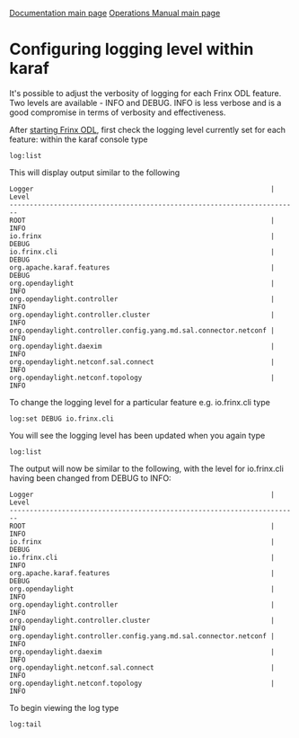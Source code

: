 [Documentation main page](https://frinxio.github.io/Frinx-docs/)
[Operations Manual main page](https://frinxio.github.io/Frinx-docs/FRINX_ODL_Distribution/Carbon/operations_manual.html)

# Configuring logging level within karaf

It's possible to adjust the verbosity of logging for each Frinx ODL feature. Two levels are available - INFO and DEBUG. INFO is less verbose and is a good compromise in terms of verbosity and effectiveness.

After [starting Frinx ODL](running-frinx-odl-after-activation), first check the logging level currently set for each feature: within the karaf console type
```
log:list
```
This will display output similar to the following

```
Logger                                                           | Level
------------------------------------------------------------------------
ROOT                                                             | INFO
io.frinx                                                         | DEBUG
io.frinx.cli                                                     | DEBUG
org.apache.karaf.features                                        | DEBUG
org.opendaylight                                                 | INFO
org.opendaylight.controller                                      | INFO
org.opendaylight.controller.cluster                              | INFO
org.opendaylight.controller.config.yang.md.sal.connector.netconf | INFO
org.opendaylight.daexim                                          | INFO
org.opendaylight.netconf.sal.connect                             | INFO
org.opendaylight.netconf.topology                                | INFO
```
To change the logging level for a particular feature e.g. io.frinx.cli type

```
log:set DEBUG io.frinx.cli
```
You will see the logging level has been updated when you again type

```
log:list
```
The output will now be similar to the following, with the level for io.frinx.cli having been changed from DEBUG to INFO:

```
Logger                                                           | Level
------------------------------------------------------------------------
ROOT                                                             | INFO
io.frinx                                                         | DEBUG
io.frinx.cli                                                     | INFO
org.apache.karaf.features                                        | DEBUG
org.opendaylight                                                 | INFO
org.opendaylight.controller                                      | INFO
org.opendaylight.controller.cluster                              | INFO
org.opendaylight.controller.config.yang.md.sal.connector.netconf | INFO
org.opendaylight.daexim                                          | INFO
org.opendaylight.netconf.sal.connect                             | INFO
org.opendaylight.netconf.topology                                | INFO
```
To begin viewing the log type
```
log:tail
```
    

